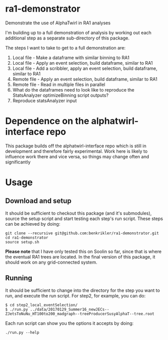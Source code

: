 # ra1-demonstrator
Demonstrate the use of AlphaTwirl in RA1 analyses

I'm building up to a full demonstration of analysis by working out each additional step as 
a separate sub-directory of this package.

The steps I want to take to get to a full demonstration are:
1. Local file - Make a dataframe with similar binning to RA1
2. Local file - Apply an event selection, build dataframe, similar to RA1
2. Local file - Add a scribbler, apply an event selection, build dataframe, similar to RA1
3. Remote file - Apply an event selection, build dataframe, similar to RA1
4. Remote file - Read in multiple files in parallel
5. What do the dataframes need to look like to reproduce the StatsAnalyzer optimizeBinning script outputs?
6. Reproduce statsAnalyzer input

# Dependence on the alphatwirl-interface repo
This package builds off the alphatwirl-interface repo which is still in development and therefore fairly experimental.
Work here is likely to influence work there and vice versa, so things may change often and significantly

# Usage
## Download and setup
It should be sufficient to checkout this package (and it's submodules), source the setup script and start testing each step's run script.
These steps can be achieved by doing:
```
git clone --recursive git@github.com:benkrikler/ra1-demonstrator.git
cd ra1-demonstrator
source setup.sh
```
__Please note__ that I have only tested this on Soolin so far, since that is where the eventual RA1 trees are located.
In the final version of this package, it should work on any grid-connected system.

## Running
It should be sufficient to change into the directory for the step you want to run, and execute the run script.
For step2, for example, you can do:
```
$ cd step2_local_eventSelection/
$ ./run.py ../data/20170129_Summer16_newJECs--ZJetsToNuNu_HT100to200_madgraph--treeProducerSusyAlphaT--tree.root
```

Each run script can show you the options it accepts by doing:
```
./run.py --help
```
